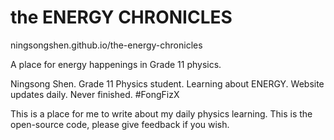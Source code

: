 # the ENERGY CHRONICLES

ningsongshen.github.io/the-energy-chronicles

A place for energy happenings in Grade 11 physics.

Ningsong Shen. Grade 11 Physics student. Learning about ENERGY. Website updates daily. Never finished. #FongFizX

This is a place for me to write about my daily physics learning. This is the open-source code, please give feedback if you wish.
